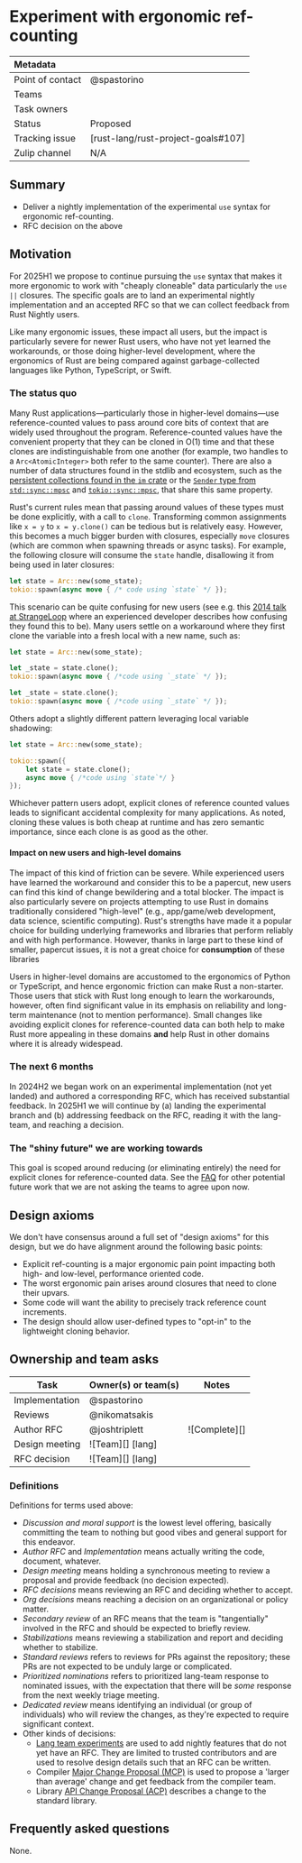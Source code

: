 # Experiment with ergonomic ref-counting

| Metadata         |                                    |
|:-----------------|------------------------------------|
| Point of contact | @spastorino                        |
| Teams            | <!-- TEAMS WITH ASKS -->           |
| Task owners      | <!-- TASK OWNERS -->               |
| Status           | Proposed                           |
| Tracking issue   | [rust-lang/rust-project-goals#107] |
| Zulip channel    | N/A                                |


## Summary

* Deliver a nightly implementation of the experimental `use` syntax for ergonomic ref-counting.
* RFC decision on the above

## Motivation

For 2025H1 we propose to continue pursuing the `use` syntax that makes it more ergonomic to work with "cheaply cloneable" data particularly the `use ||` closures. The specific goals are to land an experimental nightly implementation and an accepted RFC so that we can collect feedback from Rust Nightly users.

Like many ergonomic issues, these impact all users, but the impact is particularly severe for newer Rust users, who have not yet learned the workarounds, or those doing higher-level development, where the ergonomics of Rust are being compared against garbage-collected languages like Python, TypeScript, or Swift.

### The status quo

Many Rust applications&mdash;particularly those in higher-level domains&mdash;use reference-counted values to pass around core bits of context that are widely used throughout the program. Reference-counted values have the convenient property that they can be cloned in O(1) time and that these clones are indistinguishable from one another (for example, two handles to a `Arc<AtomicInteger>` both refer to the same counter). There are also a number of data structures found in the stdlib and ecosystem, such as the [persistent collections found in the `im` crate](https://crates.io/crates/im) or the [`Sender` type from `std::sync::mpsc`](https://doc.rust-lang.org/std/sync/mpsc/struct.Sender.html) and [`tokio::sync::mpsc`](https://docs.rs/tokio/latest/tokio/sync/mpsc/struct.Sender.html), that share this same property.

Rust's current rules mean that passing around values of these types must be done explicitly, with a call to `clone`. Transforming common assignments like `x = y` to `x = y.clone()` can be tedious but is relatively easy. However, this becomes a much bigger burden with closures, especially `move` closures (which are common when spawning threads or async tasks). For example, the following closure will consume the `state` handle, disallowing it from being used in later closures:

```rust
let state = Arc::new(some_state);
tokio::spawn(async move { /* code using `state` */ });
```

This scenario can be quite confusing for new users (see e.g. this [2014 talk at StrangeLoop](https://youtu.be/U3upi-y2pCk?si=kFEhRB_O_wdMKysC&t=807) where an experienced developer describes how confusing they found this to be). Many users settle on a workaround where they first clone the variable into a fresh local with a new name, such as:

```rust
let state = Arc::new(some_state);

let _state = state.clone();
tokio::spawn(async move { /*code using `_state` */ });

let _state = state.clone();
tokio::spawn(async move { /*code using `_state` */ });
```

Others adopt a slightly different pattern leveraging local variable shadowing:

```rust
let state = Arc::new(some_state);

tokio::spawn({
    let state = state.clone();
    async move { /*code using `state`*/ }
});
```

Whichever pattern users adopt, explicit clones of reference counted values leads to significant accidental complexity for many applications. As noted, cloning these values is both cheap at runtime and has zero semantic importance, since each clone is as good as the other. 

#### Impact on new users and high-level domains

The impact of this kind of friction can be severe. While experienced users have learned the workaround and consider this to be a papercut, new users can find this kind of change bewildering and a total blocker. The impact is also particularly severe on projects attempting to use Rust in domains traditionally considered "high-level" (e.g., app/game/web development, data science, scientific computing). Rust's strengths have made it a popular choice for building underlying frameworks and libraries that perform reliably and with high performance. However, thanks in large part to these kind of smaller, papercut issues, it is not a great choice for **consumption** of these libraries

Users in higher-level domains are accustomed to the ergonomics of Python or TypeScript, and hence ergonomic friction can make Rust a non-starter. Those users that stick with Rust long enough to learn the workarounds, however, often find significant value in its emphasis on reliability and long-term maintenance (not to mention performance). Small changes like avoiding explicit clones for reference-counted data can both help to make Rust more appealing in these domains **and** help Rust in other domains where it is already widespead. 

### The next 6 months

In 2024H2 we began work on an experimental implementation (not yet landed) and authored a corresponding RFC, which has received substantial feedback. In 2025H1 we will continue by (a) landing the experimental branch and (b) addressing feedback on the RFC, reading it with the lang-team, and reaching a decision.

### The "shiny future" we are working towards

This goal is scoped around reducing (or eliminating entirely) the need for explicit clones for reference-counted data. See the [FAQ](#frequently-asked-questions) for other potential future work that we are not asking the teams to agree upon now.

## Design axioms

We don't have consensus around a full set of "design axioms" for this design, but we do have alignment around the following basic points:

* Explicit ref-counting is a major ergonomic pain point impacting both high- and low-level, performance oriented code.
* The worst ergonomic pain arises around closures that need to clone their upvars.
* Some code will want the ability to precisely track reference count increments.
* The design should allow user-defined types to "opt-in" to the lightweight cloning behavior.

[da]: ../about/design_axioms.md

## Ownership and team asks

| Task           | Owner(s) or team(s) | Notes         |
|----------------|---------------------|---------------|
| Implementation | @spastorino         |               |
| Reviews        | @nikomatsakis       |               |
| Author RFC     | @joshtriplett       | ![Complete][] |
| Design meeting | ![Team][] [lang]    |               |
| RFC decision   | ![Team][] [lang]    |               |

### Definitions

Definitions for terms used above:

* *Discussion and moral support* is the lowest level offering, basically committing the team to nothing but good vibes and general support for this endeavor.
* *Author RFC* and *Implementation* means actually writing the code, document, whatever.
* *Design meeting* means holding a synchronous meeting to review a proposal and provide feedback (no decision expected).
* *RFC decisions* means reviewing an RFC and deciding whether to accept.
* *Org decisions* means reaching a decision on an organizational or policy matter.
* *Secondary review* of an RFC means that the team is "tangentially" involved in the RFC and should be expected to briefly review.
* *Stabilizations* means reviewing a stabilization and report and deciding whether to stabilize.
* *Standard reviews* refers to reviews for PRs against the repository; these PRs are not expected to be unduly large or complicated.
* *Prioritized nominations* refers to prioritized lang-team response to nominated issues, with the expectation that there will be *some* response from the next weekly triage meeting.
* *Dedicated review* means identifying an individual (or group of individuals) who will review the changes, as they're expected to require significant context.
* Other kinds of decisions:
    * [Lang team experiments](https://lang-team.rust-lang.org/how_to/experiment.html) are used to add nightly features that do not yet have an RFC. They are limited to trusted contributors and are used to resolve design details such that an RFC can be written.
    * Compiler [Major Change Proposal (MCP)](https://forge.rust-lang.org/compiler/mcp.html) is used to propose a 'larger than average' change and get feedback from the compiler team.
    * Library [API Change Proposal (ACP)](https://std-dev-guide.rust-lang.org/development/feature-lifecycle.html) describes a change to the standard library.

## Frequently asked questions

None.